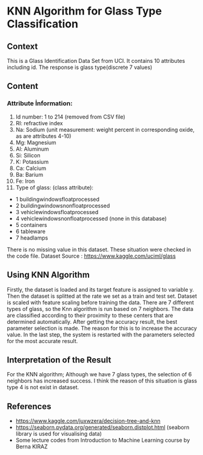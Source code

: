 # KNN Algorithm for Glass Type Classification
## Context
This is a Glass Identification Data Set from UCI. It contains 10 attributes including id. The
response is glass type(discrete 7 values)
## Content
### Attribute İnformation:
1. Id number: 1 to 214 (removed from CSV file)
2. RI: refractive index
3. Na: Sodium (unit measurement: weight percent in corresponding oxide, as are attributes 4-10)
4. Mg: Magnesium
5. Al: Aluminum
6. Si: Silicon
7. K: Potassium
8. Ca: Calcium
9. Ba: Barium
 10. Fe: Iron
 11. Type of glass: (class attribute):
  - 1 buildingwindowsfloatprocessed
  - 2 buildingwindowsnonfloatprocessed
  - 3 vehiclewindowsfloatprocessed
  - 4 vehiclewindowsnonfloatprocessed (none in this database)
  - 5 containers
  - 6 tableware
  - 7 headlamps

There is no missing value in this dataset. These situation were checked in the code file.
Dataset Source : https://www.kaggle.com/uciml/glass
## Using KNN Algorithm
Firstly, the dataset is loaded and its target feature is assigned to variable y. Then the dataset is splitted at the rate we set as a train and test set. Dataset
is scaled with feature scaling before training the data. There are 7 different types of glass, so the Knn algorithm is run based on 7 neighbors. The data are classified according to their proximity to these centers that are determined automatically. After getting the accuracy result, the best parameter selection is made. The reason for this is to increase the accuracy value. In the last step, the system is restarted with the parameters selected for the most accurate result.

## Interpretation of the Result
For the KNN algorithm; Although we have 7 glass types, the selection of 6 neighbors has increased success. I think the reason of this situation is glass type 4 is not exist in dataset.

## References
- https://www.kaggle.com/juxwzera/decision-tree-and-knn
- https://seaborn.pydata.org/generated/seaborn.distplot.html (seaborn library is used for visualising data)
- Some lecture codes from Introduction to Machine Learning course by Berna KIRAZ
